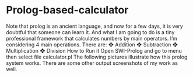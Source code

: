 # Prolog-based-calculator

Note that prolog is an ancient language, and now for a few days, it is very doubtful that someone can 
learn it. And what I am going to do is a tiny professional framework that calculates numbers by main 
operators.
I’m considering 4 main operations. There are:
❖ Addition
❖ Subtraction
❖ Multiplication
❖ Division
How to Run it
Open SWI-Prolog and go to menu then select file calculator.pl
The following pictures illustrate how this prolog system works. There are some other output screenshots 
of my work as well.
